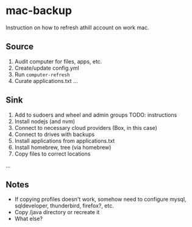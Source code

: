 # mac-backup

Instruction on how to refresh athill account on work mac.

## Source

1. Audit computer for files, apps, etc.
2. Create/update config.yml
3. Run `computer-refresh`
4. Curate applications.txt
...

## Sink

1. Add to sudoers and wheel and admin groups TODO: instructions
2. Install nodejs (and nvm)
3. Connect to necessary cloud providers (Box, in this case)
4. Connect to drives with backups
5. Install applications from applications.txt
6. Install homebrew, tree (via homebrew)
7. Copy files to correct locations

...


## Notes

* If copying profiles doesn't work, somehow need to configure mysql, sqldeveloper, thunderbird, firefox?, etc.
* Copy /java directory or recreate it
* What else?